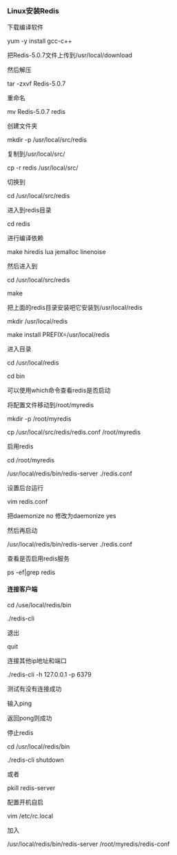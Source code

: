### Linux安装Redis

下载编译软件

yum -y install gcc-c++

把Redis-5.0.7文件上传到/usr/local/download

然后解压

tar -zxvf Redis-5.0.7

重命名

mv Redis-5.0.7 redis

创建文件夹

mkdir -p /usr/local/src/redis

复制到/usr/local/src/

cp -r redis /usr/local/src/

切换到

cd /usr/local/src/redis

进入到redis目录

cd redis

进行编译依赖

make hiredis lua jemalloc linenoise

然后进入到

cd /usr/local/src/redis

make

把上面的redis目录安装吧它安装到/usr/local/redis

mkdir /usr/local/redis

make install PREFIX=/usr/local/redis

进入目录

cd /usr/local/redis

cd bin

可以使用which命令查看redis是否启动

将配置文件移动到/root/myredis

mkdir -p /root/myredis

cp /usr/local/src/redis/redis.conf /root/myredis

启用redis

cd /root/myredis

/usr/local/redis/bin/redis-server ./redis.conf

设置后台运行

vim redis.conf

把daemonize no 修改为daemonize yes

然后再启动

/usr/local/redis/bin/redis-server ./redis.conf

查看是否启用redis服务

ps -ef|grep redis

#### 连接客户端

cd /use/local/redis/bin

./redis-cli

退出

quit

连接其他ip地址和端口

./redis-cli -h 127.0.0.1 -p 6379 

测试有没有连接成功

输入ping

返回pong则成功

停止redis

cd /usr/local/redis/bin

./redis-cli shutdown

或者

pkill redis-server

配置开机自启

vim /etc/rc.local

加入

/usr/local/redis/bin/redis-server /root/myredis/redis-conf

